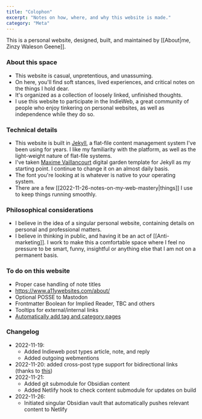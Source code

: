 ```yaml
---
title: "Colophon"
excerpt: "Notes on how, where, and why this website is made."
category: "Meta"
---
```

This is a personal website, designed, built, and maintained by [[About|me, Zinzy Waleson Geene]].

### About this space
- This website is casual, unpretentious, and unassuming.
- On here, you'll find soft stances, lived experiences, and critical notes on the things I hold dear. 
- It's organized as a collection of loosely linked, unfinished thoughts.
- I use this website to participate in the IndieWeb, a great community of people who enjoy tinkering on personal websites, as well as independence while they do so.

### Technical details
- This website is built in [Jekyll](https://jekyllrb.com/), a flat-file content management system I've been using for years. I like my familiarity with the platform, as well as the light-weight nature of flat-file systems.
- I've taken [Maxime Vaillancourt](https://github.com/maximevaillancourt/digital-garden-jekyll-template) digital garden template for Jekyll as my starting point. I continue to change it on an almost daily basis.
- The font you're looking at is whatever is native to your operating system.
- There are a few [[2022-11-26-notes-on-my-web-mastery|things]] I use to keep things running smoothly. 

### Philosophical considerations 
- I believe in the idea of a singular personal website, containing details on personal and professional matters. 
- I believe in thinking in public, and having it be an act of [[Anti-marketing]]. I work to make this a comfortable space where I feel no pressure to be smart, funny, insightful or anything else that I am not on a permanent basis. 

### To do on this website
- Proper case handling of note titles
- https://www.a11ywebsites.com/about/
- Optional POSSE to Mastodon
- Frontmatter Boolean for Implied Reader, TBC and others
- Tooltips for external/internal links
- [Automatically add tag and category pages ](https://github.com/sverrirs/jekyll-paginate-v2)

### Changelog
- 2022-11-19:
	- Added Indieweb post types article, note, and reply
	- Added outgoing webmentions
- 2022-11-20: added cross-post type support for bidirectional links (thanks to [this](https://github.com/florhizome/digital-garden-jekyll-template/commit/5ac71e7dd1d45bead5784936ca854ef62ba50437))
- 2022-11-21:
	- Added git submodule for Obsidian content
	- Added Netlify hook to check content submodule for updates on build
- 2022-11-26:
	- Initiated singular Obsidian vault that automatically pushes relevant content to Netlify